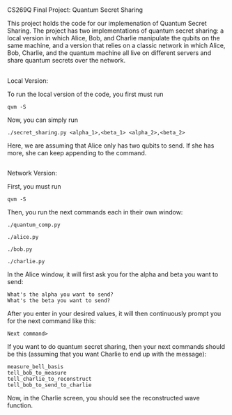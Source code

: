 #
CS269Q Final Project: Quantum Secret Sharing

This project holds the code for our implemenation of Quantum Secret Sharing. The project has two implementations of quantum secret sharing: a local version in which Alice, Bob, and Charlie manipulate the qubits on the same machine, and a version that relies on a classic network in which Alice, Bob, Charlie, and the quantum machine all live on different servers and share quantum secrets over the network.

##
Local Version:

To run the local version of the code, you first must run

```
qvm -S
```
Now, you can simply run

```
./secret_sharing.py <alpha_1>,<beta_1> <alpha_2>,<beta_2>
```

Here, we are assuming that Alice only has two qubits to send. If she has more, she can keep appending to the command.

##
Network Version:

First, you must run

```
qvm -S
```

Then, you run the next commands each in their own window:

```
./quantum_comp.py
```

```
./alice.py
```

```
./bob.py
```

```
./charlie.py
```

In the Alice window, it will first ask you for the alpha and beta you want to send:
```
What's the alpha you want to send?
What's the beta you want to send?
```

After you enter in your desired values, it will then continuously prompt you for the next command like this:
```
Next command>
```

If you want to do quantum secret sharing, then your next commands should be this (assuming that you want Charlie to end up with the message):
```
measure_bell_basis
tell_bob_to_measure
tell_charlie_to_reconstruct
tell_bob_to_send_to_charlie
```

Now, in the Charlie screen, you should see the reconstructed wave function.

